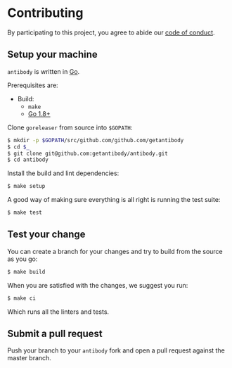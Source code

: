 # Contributing

By participating to this project, you agree to abide our [code of
conduct](/CODE_OF_CONDUCT.md).

## Setup your machine

`antibody` is written in [Go](https://golang.org/).

Prerequisites are:

* Build:
  * `make`
  * [Go 1.8+](http://golang.org/doc/install)

Clone `goreleaser` from source into `$GOPATH`:

```sh
$ mkdir -p $GOPATH/src/github.com/github.com/getantibody
$ cd $_
$ git clone git@github.com:getantibody/antibody.git
$ cd antibody
```

Install the build and lint dependencies:

``` sh
$ make setup
```

A good way of making sure everything is all right is running the test suite:

``` sh
$ make test
```

## Test your change

You can create a branch for your changes and try to build from the source as you go:

``` sh
$ make build
```

When you are satisfied with the changes, we suggest you run:

``` sh
$ make ci
```

Which runs all the linters and tests.

## Submit a pull request

Push your branch to your `antibody` fork and open a pull request against the
master branch.
